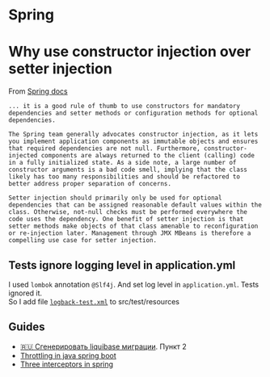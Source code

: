 # Spring

# Why use constructor injection over setter injection
From [Spring docs](https://docs.spring.io/spring-framework/docs/current/reference/html/core.html#beans-setter-injection)

```
... it is a good rule of thumb to use constructors for mandatory dependencies and setter methods or configuration methods for optional dependencies.

The Spring team generally advocates constructor injection, as it lets you implement application components as immutable objects and ensures that required dependencies are not null. Furthermore, constructor-injected components are always returned to the client (calling) code in a fully initialized state. As a side note, a large number of constructor arguments is a bad code smell, implying that the class likely has too many responsibilities and should be refactored to better address proper separation of concerns.

Setter injection should primarily only be used for optional dependencies that can be assigned reasonable default values within the class. Otherwise, not-null checks must be performed everywhere the code uses the dependency. One benefit of setter injection is that setter methods make objects of that class amenable to reconfiguration or re-injection later. Management through JMX MBeans is therefore a compelling use case for setter injection.
```

## Tests ignore logging level in application.yml
I used `lombok` annotation `@Slf4j`. And set log level in `application.yml`.  Tests ignored it.  
So I add file [`logback-test.xml`](files/logback-test.xml) to src/test/resources  


## Guides
* [🇷🇺 Сгенерировать liquibase миграции](https://sysout.ru/rabota-s-liquibase/). Пункт 2
* [Throttling in java spring boot](https://golb.hplar.ch/2019/08/rate-limit-bucket4j.html)
* [Three interceptors in spring](https://programmer.group/three-interceptors-in-spring.html)
